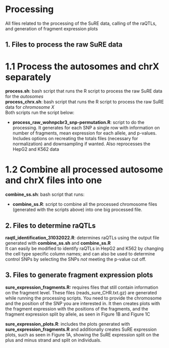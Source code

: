 # Processing
All files related to the processing of the SuRE data, calling of the raQTLs, and generation of fragment expression plots

## 1. Files to process the raw SuRE data
# 1.1 Process the autosomes and chrX separately
**process.sh**: bash script that runs the R script to process the raw SuRE data for the *autosomes*\
**process_chrx.sh**: bash script that runs the R script to process the raw SuRE data for *chromosome X*\
Both scripts run the script below:
- **process_raw_wohnpcbr3_snp-permutation.R**: script to do the processing. It generates for each SNP a single row with information on number of fragments, mean expression for each allele, and p-values. Includes options on recreating the totals files (necessary for normalization) and downsampling if wanted. Also reprocesses the HepG2 and K562 data

# 1.2 Combine all processed autosome and chrX files into one
**combine_ss.sh**: bash script that runs:
- **combine_ss.R**: script to combine all the processed chromosome files (generated with the scripts above) into one big processed file.

## 2. Files to determine raQTLs
**raqtl_identification_31032022.R**: determines raQTLs using the output file generated with **combine_ss.sh** and **combine_ss.R** \
It can easily be modified to identify raQTLs in HepG2 and K562 by changing the cell type specific column names; and can also be used to determine control SNPs by selecting the SNPs _not_ meeting the p-value cut off.

## 3. Files to generate fragment expression plots
**sure_expression_fragments.R:** requires files that still contain information on the fragment level. These files (reads_sure_CHR.txt.gz) are generated while running the processing scripts. You need to provide the chromosome and the position of the SNP you are interested in. It then creates plots with the fragment expression with the positions of the fragments, and the fragment expression split by allele, as seen in Figure 1B and Figure 1C

**sure_expression_plots.R**: includes the plots generated with **sure_expression_fragments.R** and additionally creates SuRE expression plots, such as seen in Figure 1A, showing the SuRE expression split on the plus and minus strand and split on individuals.
